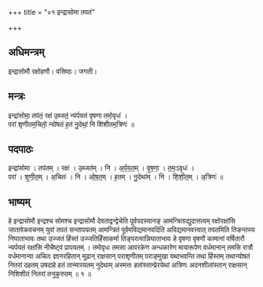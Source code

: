 +++
title = "०१ इन्द्रासोमा तपतं"

+++
## अधिमन्त्रम्
इन्द्रासोमौ रक्षोहणौ। वसिष्ठः। जगती।

## मन्त्रः
इन्द्रा॑सोमा॒ तप॑तं॒ रक्ष॑ उ॒ब्जतं॒ न्य॑र्पयतं वृषणा तमो॒वृधः॑ ।  
परा॑ शृणीतम॒चितो॒ न्यो॑षतं ह॒तं नु॒देथां॒ नि शि॑शीतम॒त्रिणः॑ ॥

## पदपाठः
इन्द्रा॑सोमा । तप॑तम् । रक्षः॑ । उ॒ब्जत॑म् । नि । अ॒र्प॒य॒त॒म् । वृ॒ष॒णा॒ । त॒मः॒ऽवृधः॑ ।  
परा॑ । शृ॒णी॒त॒म् । अ॒चितः॑ । नि । ओ॒ष॒त॒म् । ह॒तम् । नु॒देथा॑म् । नि । शि॒शी॒त॒म् । अ॒त्रिणः॑ ॥

## भाष्यम्
हे इन्द्रासोमौ इन्द्रश्च सोमश्च इन्द्रासोमौ देवताद्वन्द्वेचेति पूर्वपदस्यानङ् आमन्त्रिताद्युदात्तत्वम् रक्षोरक्षांसि जातावेकवचनम् युवां तपतं सन्तापयतम् आमन्त्रितं पूर्वमविद्यमानवदिति अविद्यमानवत्त्वात् तपतमिति तिङन्तस्य निघाताभावः तथा उज्जतं हिंस्तं उज्जतिर्हिंसाकर्मा तिङ्परत्वान्निघाताभावः हे वृषणा वृषणौ कामानां वर्षितारौ न्यर्पयतं रक्षांसि नीचैष्ट्वं प्रापयतम् । तमोवृधः तमसा आवरकेण अन्धकारेण मायारूपेण वर्धमानान् तमसि रात्रौ वर्धमानान्वा अचितः ज्ञानरहितान् मूढान् राक्षसान् पराशृणीतम् पराङ्मुखा यथाभवन्ति तथा हिंस्तम् तथान्योषतं नितरां दहतम् उषदाहे हतं तान्मारयतम् नुदेथाम् अस्मत्तः हतांस्तान्प्रेरयेथां अत्रिणः अदनशीलांस्तान् राक्षसान् निशिशीतं नितरां तनुकुरुतम् ॥ १ ॥
